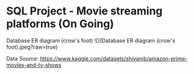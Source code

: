 # SQL Project - Movie streaming platforms (On Going)

Database ER diagram (crow's foot)
![](Database ER diagram (crow's foot).jpeg?raw=true)

Data Source: https://www.kaggle.com/datasets/shivamb/amazon-prime-movies-and-tv-shows
